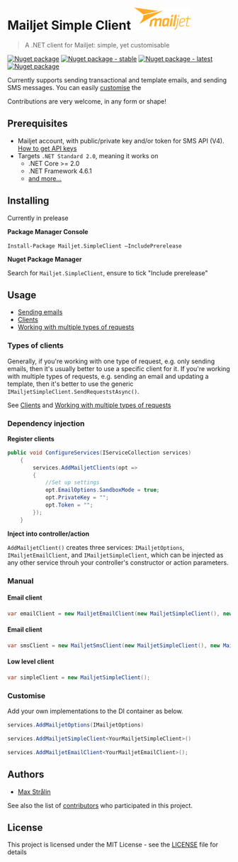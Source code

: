 # Mailjet Simple Client <img src="assets/LogoMJ_Yellow_RVB.png" alt="Mailjet Logo" title="Mailjet Logo" height="50px" />
> A .NET client for Mailjet: simple, yet customisable

<a href="https://travis-ci.org/maxstralin/mailjet-simple-client" target="_blank"><img alt="Nuget package" title="Build overview" src="https://img.shields.io/travis/maxstralin/mailjet-simple-client.svg?style=flat-square" /></a>
<a href="https://www.nuget.org/packages/Mailjet.SimpleClient/" target="_blank"><img alt="Nuget package - stable" title="Nuget package - stable" src="https://img.shields.io/nuget/v/Mailjet.SimpleClient.svg?color=1081c2&label=Stable&style=flat-square" /></a>
<a href="https://www.nuget.org/packages/Mailjet.SimpleClient/" target="_blank"><img alt="Nuget package - latest" title="Nuget package - latest" src="https://img.shields.io/nuget/vpre/Mailjet.SimpleClient.svg?label=Latest&style=flat-square" /></a>
<a href="./LICENSE" target="_blank"><img alt="Nuget package" title="MIT Licence" src="https://img.shields.io/github/license/maxstralin/mailjet-simple-client.svg?style=flat-square" /></a>
![]()

Currently supports sending transactional and template emails, and sending SMS messages. You can easily [customise](#customise) the 

Contributions are very welcome, in any form or shape!

## Prerequisites

- Mailjet account, with public/private key and/or token for SMS API (V4). [How to get API keys](https://www.mailjet.com/support/what-are-the-api-key-and-secret-keys-how-should-i-use-them,109.htm)
- Targets `.NET Standard 2.0`, meaning it works on
    -  .NET Core >= 2.0
    -  .NET Framework 4.6.1
    -  [and more...](https://docs.microsoft.com/en-us/dotnet/standard/net-standard)

## Installing

Currently in prelease

**Package Manager Console**

`Install-Package Mailjet.SimpleClient –IncludePrerelease`

**Nuget Package Manager**

Search for `Mailjet.SimpleClient`, ensure to tick "Include prerelease"

## Usage

- [Sending emails](https://github.com/maxstralin/mailjet-simple-client/wiki/Sending-emails)
- [Clients](https://github.com/maxstralin/mailjet-simple-client/wiki/Clients)
- [Working with multiple types of requests](https://github.com/maxstralin/mailjet-simple-client/wiki/Clients)

### Types of clients
Generally, if you're working with one type of request, e.g. only sending emails, then it's usually better to use a specific client for it.
If you're working with multiple types of requests, e.g. sending an email and updating a template, then it's better to use the generic `IMailjetSimpleClient.SendRequeststAsync()`.

See [Clients](https://github.com/maxstralin/mailjet-simple-client/wiki/Clients) and  [Working with multiple types of requests](https://github.com/maxstralin/mailjet-simple-client/wiki/Clients)

### Dependency injection
**Register clients**
```csharp
public void ConfigureServices(IServiceCollection services)
    {
        services.AddMailjetClients(opt =>
        {
            //Set up settings
            opt.EmailOptions.SandboxMode = true;
            opt.PrivateKey = "";
            opt.Token = "";
        });
    }
```

**Inject into controller/action**

`AddMailjetClient()` creates three services: `IMailjetOptions`, `IMailjetEmailClient`, and `IMailjetSimpleClient`, which can be injected as any other service throuh your controller's constructor or action parameters.

### Manual
#### Email client
```csharp
var emailClient = new MailjetEmailClient(new MailjetSimpleClient(), new MailjetOptions());
```
#### Email client
```csharp
var smsClient = new MailjetSmsClient(new MailjetSimpleClient(), new MailjetOptions());
```
#### Low level client
```csharp
var simpleClient = new MailjetSimpleClient();
```

### Customise
Add your own implementations to the DI container as below.

```csharp
services.AddMailjetOptions(IMailjetOptions)
```

```csharp
services.AddMailjetSimpleClient<YourMailjetSimpleClient>()
```

```csharp
services.AddMailjetEmailClient<YourMailjetEmailClient>();
```

## Authors

* [Max Strålin](https://github.com/maxstralin)

See also the list of [contributors](https://github.com/maxstralin/mailjet-simple-client/graphs/contributors) who participated in this project.

## License

This project is licensed under the MIT License - see the [LICENSE](LICENSE) file for details
